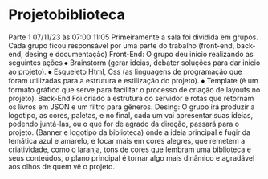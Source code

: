 # Projetobiblioteca


Parte 1 07/11/23 às 07:00 11:05
Primeiramente a sala foi dividida em grupos. Cada grupo ficou responsável por uma parte do trabalho (front-end, back-end, desing e documentação)
Front-End: O grupo deu início realizando as seguintes ações
⦁	Brainstorm (gerar ideias, debater soluções para dar inicio ao projeto).
⦁	Esqueleto Html, Css (as linguagens de programação que foram utilizadas para a estrutura e estilização do projeto).
⦁	Template (é um formato gráfico que serve para facilitar o processo de criação de layouts no projeto).
Back-End:Foi criado a estrutura do servidor e rotas que retornam os livros em JSON e um filtro para gêneros.
Desing: O grupo irá produzir a logotipo, as cores, paletas, e no final, cada um vai apresentar suas ideias, podendo juntá-las,  ou o que for de agrado da direção, passará para o projeto.
(Banner e logotipo da biblioteca) onde a ideia principal é fugir da temática azul e amarelo, e focar mais em cores alegres, que remetem a criatividade, como o laranja, tons de cores que lembram uma biblioteca e seus conteúdos, o plano principal é tornar algo mais dinâmico e agradável aos olhos de quem vê o projeto.

